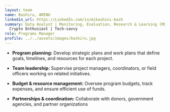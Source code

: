 ```yaml
---
layout: team
name: Bashiru, AMINU
linkedin_url: https://LinkedIn.com/in/mikashini-bash
summary: Data Analyst | Monitoring, Evaluation, Research & Learning (MERL) |
  Crypto Enthusiast | Tech-savvy
role: Programs Manager
profile: ../../assets/images/bashiru.jpg
---
```



* **Program planning:** Develop strategic plans and work plans that define goals, timelines, and resources for each project.

*  **Team leadership:** Supervise project managers, coordinators, or field officers working on related initiatives.



*  **Budget & resource management:** Oversee program budgets, track expenses, and ensure efficient use of funds.

*  **Partnerships & coordination:** Collaborate with donors, government agencies, and partner organizations
